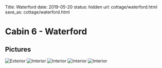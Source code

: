Title: Waterford
date: 2019-05-20
status: hidden
url: cottage/waterford.html
save_as: cottage/waterford.html

Cabin 6 - Waterford
======

Pictures
-----

![Exterior]({static}/images/waterford/1.jpg)
![Interior]({static}/images/waterford/2.jpg)
![Interior]({static}/images/waterford/3.jpg)
![Interior]({static}/images/waterford/4.jpg)
![Interior]({static}/images/waterford/5.jpg)
